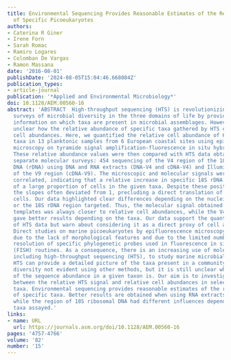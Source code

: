 ```yaml
---
title: Environmental Sequencing Provides Reasonable Estimates of the Relative Abundance
  of Specific Picoeukaryotes
authors:
- Caterina R Giner
- Irene Forn
- Sarah Romac
- Ramiro Logares
- Colomban De Vargas
- Ramon Massana
date: '2016-08-01'
publishDate: '2024-08-05T15:04:46.668084Z'
publication_types:
- article-journal
publication: '*Applied and Environmental Microbiology*'
doi: 10.1128/AEM.00560-16
abstract: 'ABSTRACT  High-throughput sequencing (HTS) is revolutionizing environmental
  surveys of microbial diversity in the three domains of life by providing detailed
  information on which taxa are present in microbial assemblages. However, it is still
  unclear how the relative abundance of specific taxa gathered by HTS correlates with
  cell abundances. Here, we quantified the relative cell abundance of 6 picoeukaryotic
  taxa in 13 planktonic samples from 6 European coastal sites using epifluorescence
  microscopy on tyramide signal amplification-fluorescence in situ hybridization preparations.
  These relative abundance values were then compared with HTS data obtained in three
  separate molecular surveys: 454 sequencing of the V4 region of the 18S ribosomal
  DNA (rDNA) using DNA and RNA extracts (DNA-V4 and cDNA-V4) and Illumina sequencing
  of the V9 region (cDNA-V9). The microscopic and molecular signals were generally
  correlated, indicating that a relative increase in specific 18S rDNA was the result
  of a large proportion of cells in the given taxa. Despite these positive correlations,
  the slopes often deviated from 1, precluding a direct translation of sequences to
  cells. Our data highlighted clear differences depending on the nucleic acid template
  or the 18S rDNA region targeted. Thus, the molecular signal obtained using cDNA
  templates was always closer to relative cell abundances, while the V4 and V9 regions
  gave better results depending on the taxa. Our data support the quantitative use
  of HTS data but warn about considering it as a direct proxy of cell abundances.   IMPORTANCE
  Direct studies on marine picoeukaryotes by epifluorescence microscopy are problematic
  due to the lack of morphological features and due to the limited number and poor
  resolution of specific phylogenetic probes used in fluorescence in situ hybridization
  (FISH) routines. As a consequence, there is an increasing use of molecular methods,
  including high-throughput sequencing (HTS), to study marine microbial diversity.
  HTS can provide a detailed picture of the taxa present in a community and can reveal
  diversity not evident using other methods, but it is still unclear what the meaning
  of the sequence abundance in a given taxon is. Our aim is to investigate the correspondence
  between the relative HTS signal and relative cell abundances in selected picoeukaryotic
  taxa. Environmental sequencing provides reasonable estimates of the relative abundance
  of specific taxa. Better results are obtained when using RNA extracts as the templates,
  while the region of 18S ribosomal DNA had different influences depending on the
  taxa assayed.'
links:
- name: URL
  url: https://journals.asm.org/doi/10.1128/AEM.00560-16
pages: '4757-4766'
volume: '82'
number: '15'
---
```

